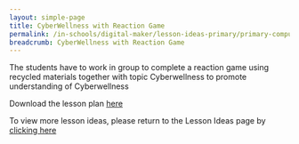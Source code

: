 ```yaml
---
layout: simple-page
title: CyberWellness with Reaction Game
permalink: /in-schools/digital-maker/lesson-ideas-primary/primary-computer-studies/rivervale-primary/
breadcrumb: CyberWellness with Reaction Game
---
```


The students have to work in group to complete a reaction game using recycled materials together with topic Cyberwellness to promote understanding of Cyberwellness

Download the lesson plan [here](/files/lesson-plans/primary-schools/computer-studies/Rivervale-Primary-CyberWellness-With-Reaction-Game.docx)

To view more lesson ideas, please return to the Lesson Ideas page by [clicking here](/in-schools/digital-maker/lesson-ideas-primary/)
